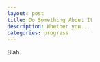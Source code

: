 ```yaml
---
layout: post
title: Do Something About It
description: Whether you...
categories: progress
---
```


Blah.
